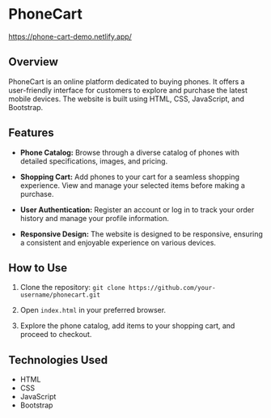 # PhoneCart
https://phone-cart-demo.netlify.app/

## Overview

PhoneCart is an online platform dedicated to buying phones. It offers a user-friendly interface for customers to explore and purchase the latest mobile devices. The website is built using HTML, CSS, JavaScript, and Bootstrap.

## Features

- **Phone Catalog:** Browse through a diverse catalog of phones with detailed specifications, images, and pricing.

- **Shopping Cart:** Add phones to your cart for a seamless shopping experience. View and manage your selected items before making a purchase.

- **User Authentication:** Register an account or log in to track your order history and manage your profile information.

- **Responsive Design:** The website is designed to be responsive, ensuring a consistent and enjoyable experience on various devices.

## How to Use

1. Clone the repository: `git clone https://github.com/your-username/phonecart.git`

2. Open `index.html` in your preferred browser.

3. Explore the phone catalog, add items to your shopping cart, and proceed to checkout.

## Technologies Used

- HTML
- CSS
- JavaScript
- Bootstrap

